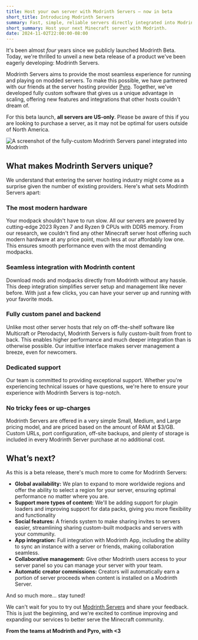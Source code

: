 ```yaml
---
title: Host your own server with Modrinth Servers — now in beta
short_title: Introducing Modrinth Servers
summary: Fast, simple, reliable servers directly integrated into Modrinth.
short_summary: Host your next Minecraft server with Modrinth.
date: 2024-11-02T22:00:00-08:00
---
```


It's been almost _four_ years since we publicly launched Modrinth Beta. Today, we're thrilled to unveil a new beta release of a product we've been eagerly developing: Modrinth Servers.

Modrinth Servers aims to provide the most seamless experience for running and playing on modded servers. To make this possible, we have partnered with our friends at the server hosting provider [Pyro](https://pyro.host). Together, we've developed fully custom software that gives us a unique advantage in scaling, offering new features and integrations that other hosts couldn't dream of.

For this beta launch, **all servers are US-only**. Please be aware of this if you are looking to purchase a server, as it may not be optimal for users outside of North America.

![A screenshot of the fully-custom Modrinth Servers panel integrated into Modrinth](./panel.jpg)

## What makes Modrinth Servers unique?

We understand that entering the server hosting industry might come as a surprise given the number of existing providers. Here's what sets Modrinth Servers apart:

### The most modern hardware

Your modpack shouldn't have to run slow. All our servers are powered by cutting-edge 2023 Ryzen 7 and Ryzen 9 CPUs with DDR5 memory. From our research, we couldn't find any other Minecraft server host offering such modern hardware at any price point, much less at our affordably low one. This ensures smooth performance even with the most demanding modpacks.

### Seamless integration with Modrinth content

Download mods and modpacks directly from Modrinth without any hassle. This deep integration simplifies server setup and management like never before. With just a few clicks, you can have your server up and running with your favorite mods.

### Fully custom panel and backend

Unlike most other server hosts that rely on off-the-shelf software like Multicraft or Pterodactyl, Modrinth Servers is fully custom-built from front to back. This enables higher performance and much deeper integration than is otherwise possible. Our intuitive interface makes server management a breeze, even for newcomers.

### Dedicated support

Our team is committed to providing exceptional support. Whether you're experiencing technical issues or have questions, we're here to ensure your experience with Modrinth Servers is top-notch.

### No tricky fees or up-charges

Modrinth Servers are offered in a very simple Small, Medium, and Large pricing model, and are priced based on the amount of RAM at $3/GB. Custom URLs, port configuration, off-site backups, and plenty of storage is included in every Modrinth Server purchase at no additional cost.

## What’s next?

As this is a beta release, there's much more to come for Modrinth Servers:

- **Global availability:** We plan to expand to more worldwide regions and offer the ability to select a region for your server, ensuring optimal performance no matter where you are.
- **Support more types of content:** We'll be adding support for plugin loaders and improving support for data packs, giving you more flexibility and functionality
- **Social features:** A friends system to make sharing invites to servers easier, streamlining sharing custom-built modpacks and servers with your community.
- **App integration:** Full integration with Modrinth App, including the ability to sync an instance with a server or friends, making collaboration seamless.
- **Collaborative management:** Give other Modrinth users access to your server panel so you can manage your server with your team.
- **Automatic creator commissions:** Creators will automatically earn a portion of server proceeds when content is installed on a Modrinth Server.

And so much more... stay tuned!

We can't wait for you to try out [Modrinth Servers](https://modrinth.gg) and share your feedback. This is just the beginning, and we're excited to continue improving and expanding our services to better serve the Minecraft community.

**From the teams at Modrinth and Pyro, with <3**
